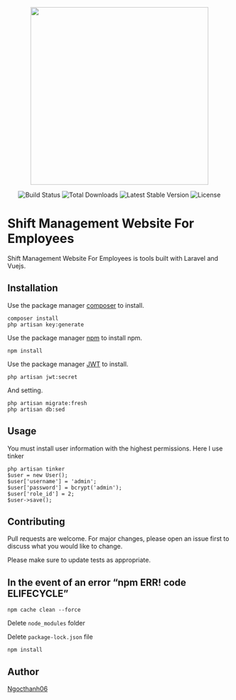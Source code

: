 <p align="center"><img src="https://i.imgur.com/84BIPpB.png" width="400"></p>

<p align="center">
<img src="https://travis-ci.org/laravel/framework.svg" alt="Build Status">
<img src="https://poser.pugx.org/laravel/framework/d/total.svg" alt="Total Downloads">
<img src="https://poser.pugx.org/laravel/framework/v/stable.svg" alt="Latest Stable Version">
<img src="https://poser.pugx.org/laravel/framework/license.svg" alt="License">
</p>

# Shift Management Website For Employees

Shift Management Website For Employees is tools built with Laravel and Vuejs.

## Installation


Use the package manager [composer](https://getcomposer.org/) to install.


```
composer install
php artisan key:generate
```
Use the package manager [npm](https://www.npmjs.com/package/npm) to install npm.


```
npm install
```
Use the package manager [JWT](https://jwt-auth.readthedocs.io/en/develop/quick-start/) to install.


```
php artisan jwt:secret
```
And setting.

```
php artisan migrate:fresh
php artisan db:sed
```

## Usage

You must install user information with the highest permissions. Here I use tinker

```
php artisan tinker
$user = new User();
$user['username'] = 'admin';
$user['password'] = bcrypt('admin');
$user['role_id'] = 2;
$user->save(); 
```

## Contributing
Pull requests are welcome. For major changes, please open an issue first to discuss what you would like to change.

Please make sure to update tests as appropriate.

## In the event of an error “npm ERR! code ELIFECYCLE”

```
npm cache clean --force
```
Delete ```node_modules``` folder

Delete ```package-lock.json``` file

```npm install```

## Author
[Ngocthanh06](https://github.com/ngocthanh06)
